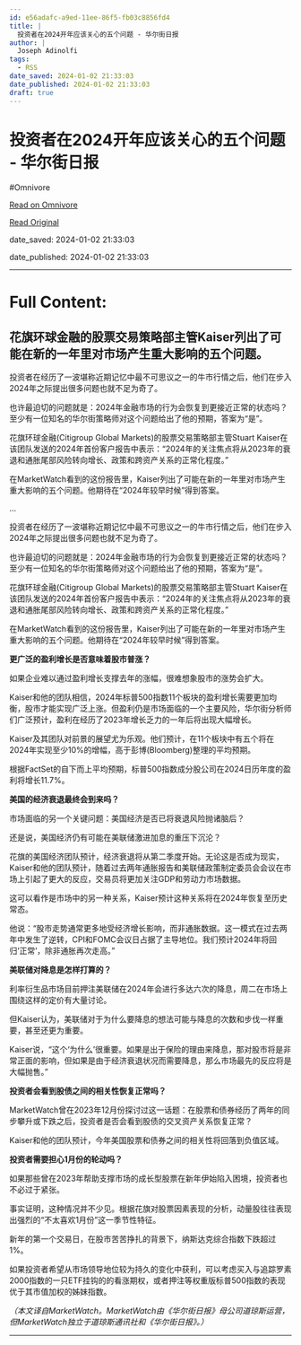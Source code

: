 ```yaml
---
id: e56adafc-a9ed-11ee-86f5-fb03c8856fd4
title: |
  投资者在2024开年应该关心的五个问题 - 华尔街日报
author: |
  Joseph Adinolfi
tags:
  - RSS
date_saved: 2024-01-02 21:33:03
date_published: 2024-01-02 21:33:03
draft: true
---
```


# 投资者在2024开年应该关心的五个问题 - 华尔街日报
#Omnivore

[Read on Omnivore](https://omnivore.app/me/2024-18ccd831c4a)

[Read Original](https://cn.wsj.com/amp/articles/%E6%8A%95%E8%B5%84%E8%80%85%E5%9C%A82024%E5%BC%80%E5%B9%B4%E5%BA%94%E8%AF%A5%E5%85%B3%E5%BF%83%E7%9A%84%E4%BA%94%E4%B8%AA%E9%97%AE%E9%A2%98-f99f3191)

date_saved: 2024-01-02 21:33:03

date_published: 2024-01-02 21:33:03

--- 

# Full Content: 

## 花旗环球金融的股票交易策略部主管Kaiser列出了可能在新的一年里对市场产生重大影响的五个问题。

投资者在经历了一波堪称近期记忆中最不可思议之一的牛市行情之后，他们在步入2024年之际提出很多问题也就不足为奇了。

也许最迫切的问题就是：2024年金融市场的行为会恢复到更接近正常的状态吗？至少有一位知名的华尔街策略师对这个问题给出了他的预期，答案为“是”。

花旗环球金融(Citigroup Global Markets)的股票交易策略部主管Stuart Kaiser在该团队发送的2024年首份客户报告中表示：“2024年的关注焦点将从2023年的衰退和通胀尾部风险转向增长、政策和跨资产关系的正常化程度。”

在MarketWatch看到的这份报告里，Kaiser列出了可能在新的一年里对市场产生重大影响的五个问题。他期待在“2024年较早时候”得到答案。

...

投资者在经历了一波堪称近期记忆中最不可思议之一的牛市行情之后，他们在步入2024年之际提出很多问题也就不足为奇了。

也许最迫切的问题就是：2024年金融市场的行为会恢复到更接近正常的状态吗？至少有一位知名的华尔街策略师对这个问题给出了他的预期，答案为“是”。

花旗环球金融(Citigroup Global Markets)的股票交易策略部主管Stuart Kaiser在该团队发送的2024年首份客户报告中表示：“2024年的关注焦点将从2023年的衰退和通胀尾部风险转向增长、政策和跨资产关系的正常化程度。”

在MarketWatch看到的这份报告里，Kaiser列出了可能在新的一年里对市场产生重大影响的五个问题。他期待在“2024年较早时候”得到答案。

**更广泛的盈利增长是否意味着股市普涨？**

如果企业难以通过盈利增长支撑去年的涨幅，很难想象股市的涨势会扩大。

Kaiser和他的团队相信，2024年标普500指数11个板块的盈利增长需要更加均衡，股市才能实现广泛上涨。但盈利仍是市场面临的一个主要风险，华尔街分析师们广泛预计，盈利在经历了2023年增长乏力的一年后将出现大幅增长。

Kaiser及其团队对前景的展望尤为乐观。他们预计，在11个板块中有五个将在2024年实现至少10%的增幅，高于彭博(Bloomberg)整理的平均预期。

根据FactSet的自下而上平均预期，标普500指数成分股公司在2024日历年度的盈利将增长11.7%。

**美国的经济衰退最终会到来吗？**

市场面临的另一个关键问题：美国经济是否已将衰退风险抛诸脑后？

还是说，美国经济仍有可能在美联储激进加息的重压下沉沦？

花旗的美国经济团队预计，经济衰退将从第二季度开始。无论这是否成为现实，Kaiser和他的团队预计，随着过去两年通胀报告和美联储政策制定委员会会议在市场上引起了更大的反应，交易员将更加关注GDP和劳动力市场数据。

这可以看作是市场中的另一种关系，Kaiser预计这种关系将在2024年恢复至历史常态。

他说：“股市走势通常更多地受经济增长影响，而非通胀数据。这一模式在过去两年中发生了逆转，CPI和FOMC会议日占据了主导地位。我们预计2024年将回归‘正常’，除非通胀再次走高。”

**美联储对降息是怎样打算的？**

利率衍生品市场目前押注美联储在2024年会进行多达六次的降息，周二在市场上围绕这样的定价有大量讨论。

但Kaiser认为，美联储对于为什么要降息的想法可能与降息的次数和步伐一样重要，甚至还更为重要。

Kaiser说，“这个‘为什么’很重要。如果是出于保险的理由来降息，那对股市将是非常正面的影响，但如果是由于经济衰退状况而需要降息，那么市场最先的反应将是大幅抛售。”

**投资者会看到股债之间的相关性恢复正常吗？**

MarketWatch曾在2023年12月份探讨过这一话题：在股票和债券经历了两年的同步攀升或下跌之后，投资者是否会看到股债的交叉资产关系恢复正常？

Kaiser和他的团队预计，今年美国股票和债券之间的相关性将回落到负值区域。

**投资者需要担心1月份的轮动吗？**

如果那些曾在2023年帮助支撑市场的成长型股票在新年伊始陷入困境，投资者也不必过于紧张。

事实证明，这种情况并不少见。根据花旗对股票因素表现的分析，动量股往往表现出强烈的“不太喜欢1月份”这一季节性特征。

新年的第一个交易日，在股市苦苦挣扎的背景下，纳斯达克综合指数下跌超过1%。

如果投资者希望从市场领导地位较为持久的变化中获利，可以考虑买入与追踪罗素2000指数的一只ETF挂钩的的看涨期权，或者押注等权重版标普500指数的表现优于其市值加权的姊妹指数。

_（本文译自MarketWatch。MarketWatch由《华尔街日报》母公司道琼斯运营，但MarketWatch独立于道琼斯通讯社和《华尔街日报》。）_

---


